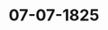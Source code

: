 ---  
schema: default  
title: 07-07-1825  
organization: Team Charlie  
notes: "<p>Description</p><p>Sech z ehnte Siz ung.

geschehen, Frankfurt den 7. Juli 1825.

In Gegenwart

aller in der funfzehnten Sigung unwesenden

Wieder hinzugekommen war

von Seiten Oesterreichs: der Kaiserlich-Königliche wirkliche Scheime Rath, Herr Freiher,

von Manch-Bellinghausen.</p><p>§.79</p><p>Forderungen verschiebener Staatsgläubiger an den ehemaligen Kurstan

Mainz und die jetzigen Besitzer ehemaliger Kurmainzischen kan

vertheile.

116 Sl. f. 100 v. 3. 102)

In der heutigen Sizung erstattete die in der 44. Sitzung vom 17. Juli 1817 gewählt

und in der 24. Sitzung vom 20. Juni 1821 ergänzte Commission Vortrag über

1) die Forderungen mehrerer Kurmainzischen Staatsgläubiger an die Rent

Lohneck und den Zoll Bilzbach (310,504 Fl. 50 Kr. f18,200 Fl.), inclus. di

Forderung des Pfandhauses, mit Specialhypothek auf die Intraden des Zolle

Bilzbach (232000 Fl.);

II die Forderungen des Mainzer Pfandhauses, mit Specialhypothek a) auf der

Zoll Bilzbach (232,000 Fl.), in specie b) auf Rüdesheim und Krauthein

1122400Fl1;

welche Gegenstände in das zweite Separat-Protokoll aufgenommen worden sind.wurden übrigens heute zwei Separat-Protokolle geführt, und die beiden in das

ichungs-Protokoll unter Num. 45 und 46 eingetragenen Gesucht

das Erinnerungsgesuch des ehemaligen Königlich-Preussischen Steuerraths Peters,

ch den Beschluß in der 15. Situng, §. 76, erledigt zurückgelegt, und

das wiederholte Gesuch des J. W. Remy

Beschluß in dem heutigen zweiten Separat-Protokolle verwiesen.

Folgen die Unterschriften.</p>"  
resources:  
- format: png  
  name: Page73[0-79].png  
  url: ../../data_img/Protokolle_BV_17_1825/07-07-1825/Page73[0-79].png  
- format: png  
  name: Page74[79].png  
  url: ../../data_img/Protokolle_BV_17_1825/07-07-1825/Page74[79].png  
category:   
  - Protokolle_BV_17_1825  
maintainer: Tao Luo  
maintainer_email: t.luo.21@abdn.ac.uk  
---